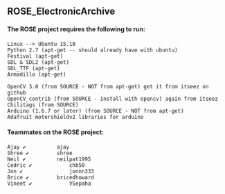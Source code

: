 ## ROSE_ElectronicArchive

#### The ROSE project requires the following to run:

	Linux --> Ubuntu 15.10
	Python 2.7 (apt-get -- should already have with ubuntu)
	Festival (apt-get)
	SDL & SDL2 (apt-get)
	SDL_TTF (apt-get)
	Armadillo (apt-get)

	OpenCV 3.0 (from SOURCE - NOT from apt-get) get it from itseez on github
	OpenCV_contrib (from SOURCE - install with opencv) again from itseez
	Chilitags (from SOURCE)
	Arduino (1.6.7 or later) (from SOURCE - NOT from apt-get)
	Adafruit motorshieldv2 libraries for arduino

#### Teammates on the ROSE project:
	Ajay ✔			ajay
	Shree ✔			shree
	Neil ✔			neilpat1995
	Cedric ✔			chb50
	Jon ✔				jonnn333
	Brice ✔			bricedhoward
	Vineet ✔			VSepaha